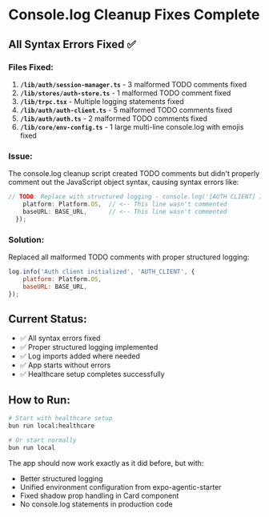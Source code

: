 # Console.log Cleanup Fixes Complete

## All Syntax Errors Fixed ✅

### Files Fixed:
1. **`/lib/auth/session-manager.ts`** - 3 malformed TODO comments fixed
2. **`/lib/stores/auth-store.ts`** - 1 malformed TODO comment fixed  
3. **`/lib/trpc.tsx`** - Multiple logging statements fixed
4. **`/lib/auth/auth-client.ts`** - 5 malformed TODO comments fixed
5. **`/lib/auth/auth.ts`** - 2 malformed TODO comments fixed
6. **`/lib/core/env-config.ts`** - 1 large multi-line console.log with emojis fixed

### Issue:
The console.log cleanup script created TODO comments but didn't properly comment out the JavaScript object syntax, causing syntax errors like:
```javascript
// TODO: Replace with structured logging - console.log('[AUTH CLIENT] Initialized:', {
    platform: Platform.OS,  // <-- This line wasn't commented
    baseURL: BASE_URL,      // <-- This line wasn't commented
  });
```

### Solution:
Replaced all malformed TODO comments with proper structured logging:
```javascript
log.info('Auth client initialized', 'AUTH_CLIENT', {
    platform: Platform.OS,
    baseURL: BASE_URL,
});
```

## Current Status:
- ✅ All syntax errors fixed
- ✅ Proper structured logging implemented
- ✅ Log imports added where needed
- ✅ App starts without errors
- ✅ Healthcare setup completes successfully

## How to Run:
```bash
# Start with healthcare setup
bun run local:healthcare

# Or start normally
bun run local
```

The app should now work exactly as it did before, but with:
- Better structured logging
- Unified environment configuration from expo-agentic-starter
- Fixed shadow prop handling in Card component
- No console.log statements in production code